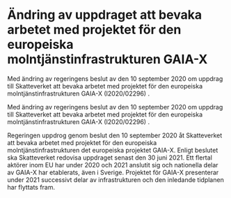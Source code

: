 # Ändring av uppdraget att bevaka arbetet med projektet för den europeiska molntjänstinfrastrukturen GAIA-X

Med ändring av regeringens beslut av den 10 september 2020 om uppdrag till Skatteverket att bevaka arbetet med projektet för den europeiska molntjänstinfrastrukturen GAIA-X (I2020/02296) .

Med ändring av regeringens beslut av den 10 september 2020 om uppdrag till Skatteverket att bevaka arbetet med projektet för den europeiska molntjänstinfrastrukturen GAIA-X (I2020/02296) .

Regeringen uppdrog genom beslut den 10 september 2020 åt Skatteverket att bevaka arbetet med projektet för den europeiska molntjänstinfrastrukturen det europeiska projektet GAIA-X. Enligt beslutet ska Skatteverket redovisa uppdraget senast den 30 juni 2021.
Ett flertal aktörer inom EU har under 2020 och 2021 anslutit sig och nationella delar av GAIA-X har etablerats, även i Sverige. Projektet för GAIA-X presenterar under 2021 successivt delar av infrastrukturen och den inledande tidplanen har flyttats fram.

